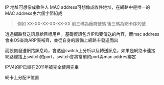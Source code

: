 IP 地址可想像成收件人
MAC address可想像成收件地址，在網路中是唯一的
MAC address由六個字節組成
>例如 XX-XX-XX-XX-XX-XX
>前三碼為廠商號碼
>後三碼為網卡序列號


透過網路發送訊息給目標用戶，基礎資訊包含IP和要傳送的內容，而mac address會由OS查詢ARP表補齊，並從自身的設備上網路卡發送而出

而設備發送網路訊息時，會透過switch上分析以及轉送訊息，如果是網路卡連接網路線插上switch的port，switch會將當前的port與mac addres綁定

IPV4的IP已經在2011年被完全使用完畢

網卡上分配IP位置